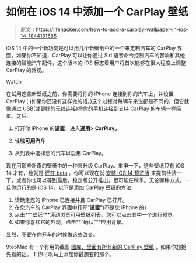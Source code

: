# 如何在 iOS 14 中添加一个 CarPlay 壁纸

> 原文：<https://lifehacker.com/how-to-add-a-carplay-wallpaper-in-ios-14-1844181585>

iOS 14 中的一个新功能是可以用几个新壁纸中的一个来定制汽车的 CarPlay 界面。如果你不知道，CarPlay 可以让你通过 Siri 语音命令控制汽车的音响和其他连接的智能汽车配件，这个版本的 iOS 标志着用户将首次能够在很大程度上调整 CarPlay 的外观。

Watch

在试用这些新壁纸之前，你需要将你的 iPhone 连接到你的汽车上，并设置 CarPlay ( )如果你还没有这样做的话。)这个过程对每辆车来说都是不同的，但它就像通过 USB(或更好的无线连接)将你的手机连接到支持 CarPlay 的车辆一样简单。之后:

1.  打开你 iPhone 的**设置**，进入**通用> CarPlay。**

2.  轻触**可用汽车**
3.  从列表中选择您的汽车以启用 CarPlay。

现在用那些新奇的壁纸中的一种来升级 CarPlay。重申一下，这些壁纸只有 iOS 14 才有，也就是 [还在 beta](https://www.apple.com/ios/ios-14-preview/) 。你可以现在就 [安装 iOS 14 预览版](https://lifehacker.com/how-to-beta-test-apples-new-os-updates-from-wwdc-2020-1844123711) 来提前检验一下，或者你也可以等到最后，稳定版公开推出，很可能在秋季。无论哪种方式，一旦你运行的是 iOS 14，以下是添加 CarPlay 壁纸的方法:

1.  请确定您的 iPhone 已连接并且 CarPlay 已打开。
2.  在您汽车的 CarPlay 界面中打开“**设置”**(不是您 iPhone 的)
3.  点击**“壁纸”**滚动浏览可用壁纸列表。您可以点击其中一个进行预览。
4.  如果你喜欢它的外观，点击**“确认”**应用背景。

显然，不要在你开车的时候做这些改变。

9to5Mac 有一个有用的截图 [图库，里面有所有新的 CarPlay 壁纸](https://9to5mac.com/2020/06/25/ios-14-carplay-wallpapers/) ，如果你想抢先看的话。 T 你可以马上添加你最想要的那个。
